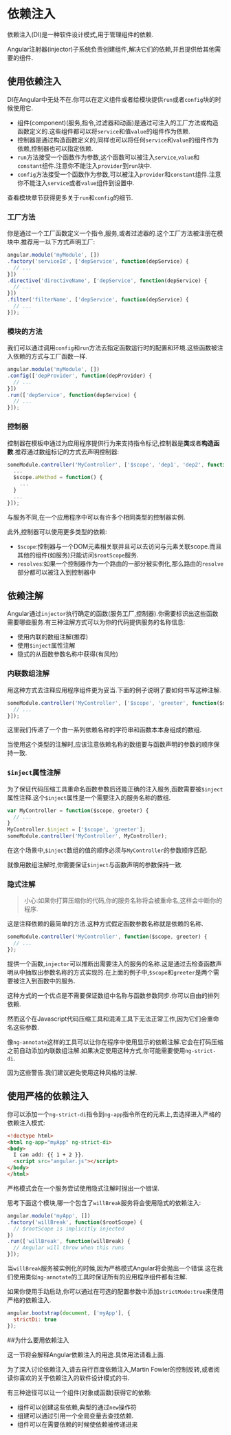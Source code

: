# 依赖注入

依赖注入\(DI\)是一种软件设计模式,用于管理组件的依赖.

Angular注射器\(injector\)子系统负责创建组件,解决它们的依赖,并且提供给其他需要的组件.

## 使用依赖注入

DI在Angular中无处不在.你可以在定义组件或者给模块提供`run`或者`config`块的时候使用它.

* 组件\(component\)\(服务,指令,过滤器和动画\)是通过可注入的工厂方法或构造函数定义的.这些组件都可以将`service`和值`value`的组件作为依赖.
* 控制器是通过构造函数定义的,同样也可以将任何`service`和`value`的组件作为依赖,控制器也可以指定依赖.
* `run`方法接受一个函数作为参数,这个函数可以被注入`service`,`value`和`constant`组件.注意你不能注入`provider`到`run`块中.
* `config`方法接受一个函数作为参数,可以被注入`provider`和`constant`组件.注意你不能注入`service`或者`value`组件到设置中.

查看模块章节获得更多关于`run`和`config`的细节.

### 工厂方法

你是通过一个工厂函数定义一个指令,服务,或者过滤器的.这个工厂方法被注册在模块中.推荐用一以下方式声明工厂:

```js
angular.module('myModule', [])
.factory('serviceId', ['depService', function(depService) {
  // ...
}])
.directive('directiveName', ['depService', function(depService) {
  // ...
}])
.filter('filterName', ['depService', function(depService) {
  // ...
}]);
```

### 模块的方法

我们可以通过调用`config`和`run`方法去指定函数运行时的配置和环境.这些函数被注入依赖的方式与工厂函数一样.

```js
angular.module('myModule', [])
.config(['depProvider', function(depProvider) {
  // ...
}])
.run(['depService', function(depService) {
  // ...
}]);
```

### 控制器

控制器在模板中通过为应用程序提供行为来支持指令标记,控制器是**类**或者**构造函数**.推荐通过数组标记的方式去声明控制器:

```js
someModule.controller('MyController', ['$scope', 'dep1', 'dep2', function($scope, dep1, dep2) {
  ...
  $scope.aMethod = function() {
    ...
  }
  ...
}]);
```

与服务不同,在一个应用程序中可以有许多个相同类型的控制器实例.

此外,控制器可以使用更多类型的依赖:

* `$scope`:控制器与一个DOM元素相关联并且可以去访问与元素关联scope.而且其他的组件\(如服务\)只能访问`$rootScope`服务.
* `resolves`:如果一个控制器作为一个路由的一部分被实例化,那么路由的`resolve`部分都可以被注入到控制器中

## 依赖注解

Angular通过`injector`执行确定的函数\(服务工厂,控制器\).你需要标识出这些函数需要哪些服务.有三种注解方式可以为你的代码提供服务的名称信息:

* 使用内联的数组注解\(推荐\)
* 使用`$inject`属性注解
* 隐式的从函数参数名称中获得\(有风险\)

### 内联数组注解

用这种方式去注释应用程序组件更为妥当.下面的例子说明了要如何书写这种注解.

```js
someModule.controller('MyController', ['$scope', 'greeter', function($scope, greeter) {
  // ...
}]);
```

这里我们传递了一个由一系列依赖名称的字符串和函数本本身组成的数组.

当使用这个类型的注解时,应该注意依赖名称的数组要与函数声明的参数的顺序保持一致.

### `$inject`属性注解

为了保证代码压缩工具重命名函数参数后还能正确的注入服务,函数需要被`$inject`属性注释.这个`$inject`属性是一个需要注入的服务名称的数组.

```js
var MyController = function($scope, greeter) {
  // ...
}
MyController.$inject = ['$scope', 'greeter'];
someModule.controller('MyController', MyController);
```

在这个场景中,`$inject`数组的值的顺序必须与`MyController`的参数顺序匹配.

就像用数组注解时,你需要保证`$inject`与函数声明的参数保持一致.

### 隐式注解

> 小心:如果你打算压缩你的代码,你的服务名称将会被重命名,这样会中断你的程序.

这是注释依赖的最简单的方法.这种方式假定函数参数名称就是依赖的名称.

```js
someModule.controller('MyController', function($scope, greeter) {
  // ...
});
```

提供一个函数,`injector`可以推断出需要注入的服务的名称.这是通过去检查函数声明从中抽取出参数名称的方式实现的.在上面的例子中,`$scope`和`greeter`是两个需要被注入到函数中的服务.

这种方式的一个优点是不需要保证数组中名称与函数参数同步.你可以自由的排列依赖.

然而这个在Javascript代码压缩工具和混淆工具下无法正常工作,因为它们会重命名这些参数.

像`ng-annotate`这样的工具可以让你在程序中使用显示的依赖注解.它会在打码压缩之前自动添加内联数组注解.如果决定使用这种方式,你可能需要使用`ng-strict-di`.

因为这些警告.我们建议避免使用这种风格的注解.

## 使用严格的依赖注入

你可以添加一个`ng-strict-di`指令到`ng-app`指令所在的元素上,去选择进入严格的依赖注入模式:

```html
<!doctype html>
<html ng-app="myApp" ng-strict-di>
<body>
  I can add: {{ 1 + 2 }}.
  <script src="angular.js"></script>
</body>
</html>
```

严格模式会在一个服务尝试使用隐式注解时抛出一个错误.

思考下面这个模块,哪一个包含了`willBreak`服务将会使用隐式的依赖注入:

```js
angular.module('myApp', [])
.factory('willBreak', function($rootScope) {
  // $rootScope is implicitly injected
})
.run(['willBreak', function(willBreak) {
  // Angular will throw when this runs
}]);
```

当`willBreak`服务被实例化的时候,因为严格模式Angular将会抛出一个错误.这在我们使用类似`ng-annotate`的工具时保证所有的应用程序组件都有注解.

如果你使用手动启动,你可以通过在可选的配置参数中添加`strictMode:true`来使用严格的依赖注入.

```js
angular.bootstrap(document, ['myApp'], {
  strictDi: true
});
```
##为什么要用依赖注入

这一节将会解释Angular依赖注入的用途.具体用法请看上面.

为了深入讨论依赖注入,请去自行百度依赖注入,Martin Fowler的控制反转,或者阅读你喜欢的关于依赖注入的软件设计模式的书.

有三种途径可以让一个组件(对象或函数)获得它的依赖:
*  组件可以创建这些依赖,典型的通过`new`操作符
*  组建可以通过引用一个全局变量去查找依赖.
*  组件可以在需要依赖的时候使依赖被传递进来
